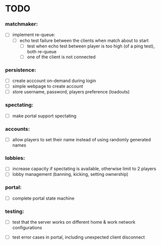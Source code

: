 # TODO

### matchmaker:
 - [ ] implement re-queue:
   - [ ] echo test failure between the clients when match about to start
     - [ ] test when echo test between player is too high (of a ping test), both re-queue
     - [ ] one of the client is not connected
 
### persistence:
 - [ ] create acccount on-demand during login
 - [ ] simple webpage to create account
 - [ ] store username, password, players preference (loadouts)
 
### spectating:
 - [ ] make portal support spectating
 
### accounts:
 - [ ] allow players to set their name instead of using randomly generated names

### lobbies:
 - [ ] increase capacity if spectating is available, otherwise limit to 2 players
 - [ ] lobby management (banning, kicking, setting ownership)

### portal:
 - [ ] complete portal state machine
 
### testing:
 - [ ] test that the server works on different home & work network configurations
 - [ ] test error cases in portal, including unexpected client disconnect

